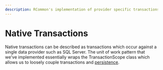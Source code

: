 ```yaml
---
description: RCommon's implementation of provider specific transactions.
---
```


# Native Transactions

Native transactions can be described as transactions which occur against a single data provider such as SQL Server. The unit of work pattern that we've implemented essentially wraps the TransactionScope class which allows us to loosely couple transactions and [persistence](../../../../../v1/fundamentals/persistence/).&#x20;
